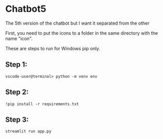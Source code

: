 # Chatbot5
The 5th version of the chatbot but I want it separated from the other 

First, you need to put the icons to a folder in the same directory with the name "icon".

These are steps to run for Windows pip only.
## Step 1:
```
vscode-user@terminal> python -m venv env 
```

## Step 2:
```
!pip install -r requirements.txt
```

## Step 3:
```
streamlit run app.py
```

